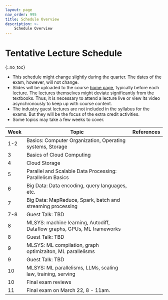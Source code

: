 ```yaml
---
layout: page
nav_order: 995
title: Schedule Overview
description: >-
    Schedule Overview
---
```


# Tentative Lecture Schedule
{:.no_toc}

- This schedule might change slightly during the quarter. The dates of the exam, however, will not change.
- Slides will be uploaded to the course [home page](index.md), typically before each lecture. The lectures themselves might deviate significantly from the textbooks. Thus, it is necessary to attend a lecture live or view its video asynchronously to keep up with course content. 
- The industry guest lectures are not included in the syllabus for the exams. But they will be the focus of the extra credit activities. 
- Some topics may take a few weeks to cover.

| Week | Topic                                                                   |References|
|----|-------------------------------------------------------------------------|-|
| 1-2 | Basics: Computer Organization, Operating systems, Storage               ||
| 3  | Basics of Cloud Computing                                               ||
| 4  | Cloud Storage                                                           ||
| 5  | Parallel and Scalable Data Processing: Parallelism Basics               ||
| 6  | Big Data: Data encoding, query languages, etc.                          ||
| 7  | Big Data: MapReduce, Spark, batch and streaming processing              ||
| 7-8 | Guest Talk: TBD                                                         ||
| 8  | MLSYS: machine learning, Autodiff, Dataflow graphs, GPUs, ML frameworks ||
| 8  | Guest Talk: TBD                                                         ||
| 9  | MLSYS: ML compilation, graph optimizaiton, ML parallelisms              ||
| 9  | Guest Talk: TBD                                                         ||
| 10 | MLSYS: ML parallelisms, LLMs, scaling law, training, serving            ||
| 10 | Final exam reviews                                                      ||
| 11 | Final exam on March 22, 8 - 11am.                                       ||


<script src="../assets/darkmode.js"></script>
<script>
  window.addEventListener("DOMContentLoaded", (event) => {
    onLoad();
});
</script>
